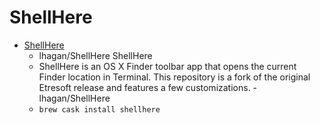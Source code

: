 # ShellHere
- [ShellHere](https://github.com/lhagan/ShellHere/)
  -  lhagan/ShellHere ShellHere
  - ShellHere is an OS X Finder toolbar app that opens the current Finder location in Terminal. This repository is a fork of the original Etresoft release and features a few customizations. - lhagan/ShellHere
  - `brew cask install shellhere`
